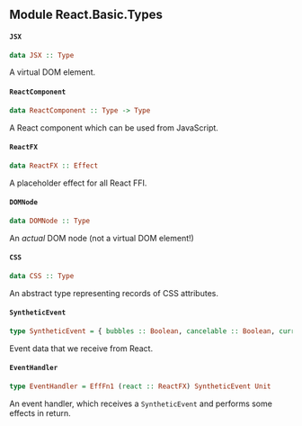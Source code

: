 ## Module React.Basic.Types

#### `JSX`

``` purescript
data JSX :: Type
```

A virtual DOM element.

#### `ReactComponent`

``` purescript
data ReactComponent :: Type -> Type
```

A React component which can be used from JavaScript.

#### `ReactFX`

``` purescript
data ReactFX :: Effect
```

A placeholder effect for all React FFI.

#### `DOMNode`

``` purescript
data DOMNode :: Type
```

An _actual_ DOM node (not a virtual DOM element!)

#### `CSS`

``` purescript
data CSS :: Type
```

An abstract type representing records of CSS attributes.

#### `SyntheticEvent`

``` purescript
type SyntheticEvent = { bubbles :: Boolean, cancelable :: Boolean, currentTarget :: DOMNode, defaultPrevented :: Boolean, eventPhase :: Number, isTrusted :: Boolean, target :: DOMNode, timeStamp :: Number, "type" :: String }
```

Event data that we receive from React.

#### `EventHandler`

``` purescript
type EventHandler = EffFn1 (react :: ReactFX) SyntheticEvent Unit
```

An event handler, which receives a `SyntheticEvent` and performs some
effects in return.


